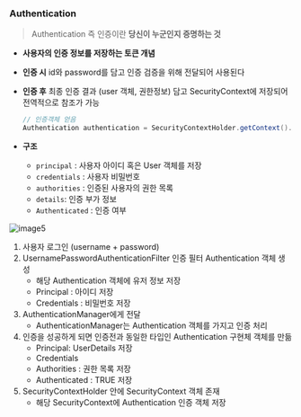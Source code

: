 ### Authentication

> Authentication 즉 인증이란 **당신이 누군인지 증명하는 것**
>
- **사용자의 인증 정보를 저장하는 토큰 개념**
- **인증 시** id와 password를 담고 인증 검증을 위해 전달되어 사용된다
- **인증 후** 최종 인증 결과 (user 객체, 권한정보) 담고 SecurityContext에 저장되어 전역적으로 참조가 가능

    ```java
    // 인증객체 얻음
    Authentication authentication = SecurityContextHolder.getContext().getAuthentication()
    ```

- **구조**
    - `principal` : 사용자 아이디 혹은 User 객체를 저장
    - `credentials` : 사용자 비밀번호
    - `authorities` : 인증된 사용자의 권한 목록
    - `details`: 인증 부가 정보
    - `Authenticated` : 인증 여부

![image5](https://github.com/user-attachments/assets/659e170e-402c-4688-9e8d-ff344f3fe537)

1. 사용자 로그인 (username + password)
2. UsernamePasswordAuthenticationFilter 인증 필터 Authentication 객체 생성
    - 해당 Authentication 객체에 유저 정보 저장
    - Principal : 아이디 저장
    - Credentials : 비밀번호 저장
3. AuthenticationManager에게 전달
    - AuthenticationManager는 Authentication 객체를 가지고 인증 처리
4. 인증을 성공하게 되면  인증전과 동일한 타입인 Authentication 구현체 객체를 만듦
    - Principal: UserDetails 저장
    - Credentials
    - Authorities : 권한 목록 저장
    - Authenticated : TRUE 저장
5. SecurityContextHolder 안에 SecurityContext 객체 존재
    - 해당 SecurityContext에 Authentication 인증 객체 저장
